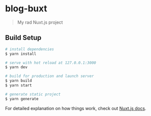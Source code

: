 # blog-buxt

> My rad Nuxt.js project

## Build Setup

``` bash
# install dependencies
$ yarn install

# serve with hot reload at 127.0.0.1:3000
$ yarn dev

# build for production and launch server
$ yarn build
$ yarn start

# generate static project
$ yarn generate
```

For detailed explanation on how things work, check out [Nuxt.js docs](https://nuxtjs.org).
